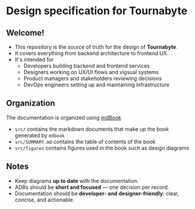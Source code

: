 # Design specification for Tournabyte

## Welcome! 

- This repository is the source of truth for the design of **Tournabyte**.
- It covers everything from backend architecture to frontend UX.
- It's intended for
  - Developers building backend and frontend services  
  - Designers working on UX/UI flows and vigsual systems  
  - Product managers and stakeholders reviewing decisions  
  - DevOps engineers setting up and maintaining infrastructure

## Organization

The documentation is organized using [mdBook](https://github.com/rust-lang/mdBook)

- `src/` contains the markdown documents that make up the book generated by `mdbook`
- `src/SUMMARY.md` contains the table of contents of the book
- `src/figures` contains figures used in the book such as design diagrams

## Notes

- Keep diagrams **up to date** with the documentation.  
- ADRs should be **short and focused** — one decision per record.  
- Documentation should be **developer- and designer-friendly**: clear, concise, and actionable.